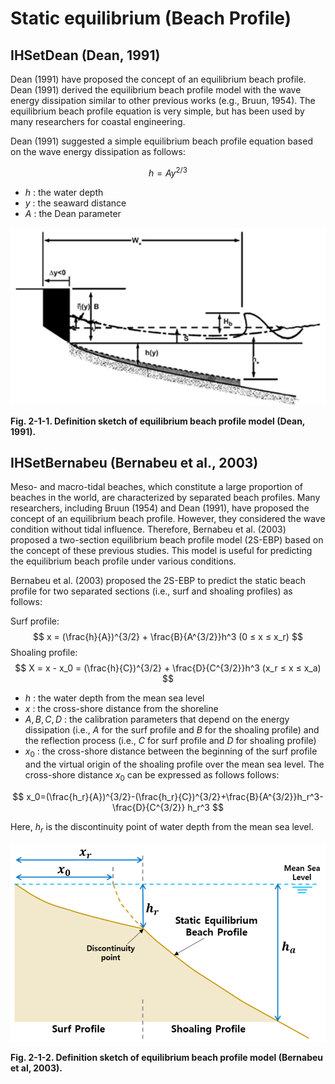 # Static equilibrium (Beach Profile)

## IHSetDean (Dean, 1991)

Dean (1991) have proposed the concept of an equilibrium beach profile. Dean (1991) derived the equilibrium beach profile model with the wave energy dissipation similar to other previous works (e.g., Bruun, 1954). The equilibrium beach profile equation is very simple, but has been used by many researchers for coastal engineering.

Dean (1991) suggested a simple equilibrium beach profile equation based on the wave energy dissipation as follows:

$$
h=Ay^{2/3}
$$

- $h$ : the water depth
- $y$ : the seaward distance
- $A$ : the Dean parameter

![Fig. 2_1_1](images/Figure2_1_1.png)

**Fig. 2-1-1. Definition sketch of equilibrium beach profile model (Dean, 1991).**

## IHSetBernabeu (Bernabeu et al., 2003)

Meso- and macro-tidal beaches, which constitute a large proportion of beaches in the world, are characterized by separated beach profiles. Many researchers, including Bruun (1954) and Dean (1991), have proposed the concept of an equilibrium beach profile. However, they considered the wave condition without tidal influence. Therefore, Bernabeu et al. (2003) proposed a two-section equilibrium beach profile model (2S-EBP) based on the concept of these previous studies. This model is useful for predicting the equilibrium beach profile under various conditions.

Bernabeu et al. (2003) proposed the 2S-EBP to predict the static beach profile for two separated sections (i.e., surf and shoaling profiles) as follows:

Surf profile:
$$
x = (\frac{h}{A})^{3/2} + \frac{B}{A^{3/2}}h^3 (0 ≤ x ≤ x_r)
$$
Shoaling profile:
$$
X = x - x_0 = (\frac{h}{C})^{3/2} + \frac{D}{C^{3/2}}h^3 (x_r ≤ x ≤ x_a)
$$

- $h$ : the water depth from the mean sea level
- $x$ : the cross-shore distance from the shoreline
- $A,B,C,D$ : the calibration parameters that depend on the energy dissipation (i.e., $A$ for the surf profile and $B$ for the shoaling profile) and the reflection process (i.e., $C$ for surf profile and $D$ for shoaling profile)
- $x_0$ : the cross-shore distance between the beginning of the surf profile and the virtual origin of the shoaling profile over the mean sea level. The cross-shore distance $x_0$ can be expressed as follows follows:

$$
x_0=(\frac{h_r}{A})^{3/2}-(\frac{h_r}{C})^{3/2}+\frac{B}{A^{3/2}}h_r^3-\frac{D}{C^{3/2}}  h_r^3
$$

Here, $h_r$ is the discontinuity point of water depth from the mean sea level.

![Fig. 2_1_2](images/Figure2_1_2.png)

**Fig. 2-1-2. Definition sketch of equilibrium beach profile model (Bernabeu et al, 2003).**
